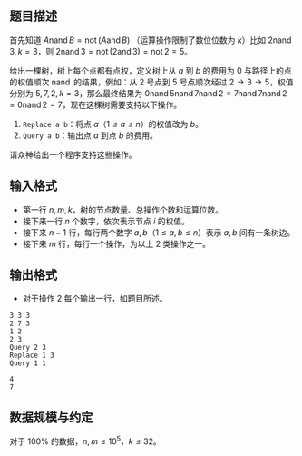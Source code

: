 ## 题目描述

首先知道 $A \operatorname{nand} B=\operatorname{not} (A \operatorname{and} B)$ （运算操作限制了数位位数为 $k$）比如 $2 \operatorname{nand} 3,k=3$，则 $2 \operatorname{nand} 3=\operatorname{not} (2 \operatorname{and} 3)=\operatorname{not} 2=5$。

给出一棵树，树上每个点都有点权，定义树上从 $a$ 到 $b$ 的费用为 $0$ 与路径上的点的权值顺次 $\operatorname{nand}$ 的结果，例如：从 $2$ 号点到 $5$ 号点顺次经过 $2\to 3\to 5$，权值分别为 $5,7,2,k=3$，那么最终结果为 $0 \operatorname{nand} 5 \operatorname{nand} 7 \operatorname{nand} 2=7 \operatorname{nand} 7 \operatorname{nand} 2=0 \operatorname{nand} 2=7$，现在这棵树需要支持以下操作。

1. `Replace a b`：将点 $a$（$1\le a\le n$）的权值改为 $b$。
2. `Query a b`：输出点 $a$ 到点 $b$ 的费用。

请众神给出一个程序支持这些操作。

## 输入格式

- 第一行 $n,m,k$，树的节点数量、总操作个数和运算位数。
- 接下来一行 $n$ 个数字，依次表示节点 $i$ 的权值。
- 接下来 $n-1$ 行，每行两个数字 $a,b$（$1\le a,b\le n$）表示 $a,b$ 间有一条树边。
- 接下来 $m$ 行，每行一个操作，为以上 $2$ 类操作之一。

## 输出格式

- 对于操作 $2$ 每个输出一行，如题目所述。

```input1
3 3 3
2 7 3 
1 2
2 3
Query 2 3
Replace 1 3
Query 1 1
```

```output1
4
7
```

## 数据规模与约定

对于 $100\%$ 的数据，$n,m\le 10^5$，$k\le 32$。

